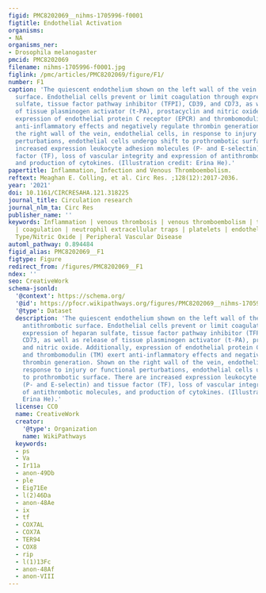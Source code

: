 ```yaml
---
figid: PMC8202069__nihms-1705996-f0001
figtitle: Endothelial Activation
organisms:
- NA
organisms_ner:
- Drosophila melanogaster
pmcid: PMC8202069
filename: nihms-1705996-f0001.jpg
figlink: /pmc/articles/PMC8202069/figure/F1/
number: F1
caption: 'The quiescent endothelium shown on the left wall of the vein is an antithrombotic
  surface. Endothelial cells prevent or limit coagulation through expression of heparan
  sulfate, tissue factor pathway inhibitor (TFPI), CD39, and CD73, as well as release
  of tissue plasminogen activator (t-PA), prostacyclin and nitric oxide. Additionally,
  expression of endothelial protein C receptor (EPCR) and thrombomodulin (TM) exert
  anti-inflammatory effects and negatively regulate thrombin generation. Shown on
  the right wall of the vein, endothelial cells, in response to injury or functional
  perturbations, endothelial cells undergo shift to prothrombotic surface. There are
  increased expression leukocyte adhesion molecules (P- and E-selectin) and tissue
  factor (TF), loss of vascular integrity and expression of antithrombotic molecules,
  and production of cytokines. (Illustration credit: Erina He).'
papertitle: Inflammation, Infection and Venous Thromboembolism.
reftext: Meaghan E. Colling, et al. Circ Res. ;128(12):2017-2036.
year: '2021'
doi: 10.1161/CIRCRESAHA.121.318225
journal_title: Circulation research
journal_nlm_ta: Circ Res
publisher_name: ''
keywords: Inflammation | venous thrombosis | venous thromboembolism | thromboinflammation
  | coagulation | neutrophil extracellular traps | platelets | endothelium | Endothelium/Vascular
  Type/Nitric Oxide | Peripheral Vascular Disease
automl_pathway: 0.894484
figid_alias: PMC8202069__F1
figtype: Figure
redirect_from: /figures/PMC8202069__F1
ndex: ''
seo: CreativeWork
schema-jsonld:
  '@context': https://schema.org/
  '@id': https://pfocr.wikipathways.org/figures/PMC8202069__nihms-1705996-f0001.html
  '@type': Dataset
  description: 'The quiescent endothelium shown on the left wall of the vein is an
    antithrombotic surface. Endothelial cells prevent or limit coagulation through
    expression of heparan sulfate, tissue factor pathway inhibitor (TFPI), CD39, and
    CD73, as well as release of tissue plasminogen activator (t-PA), prostacyclin
    and nitric oxide. Additionally, expression of endothelial protein C receptor (EPCR)
    and thrombomodulin (TM) exert anti-inflammatory effects and negatively regulate
    thrombin generation. Shown on the right wall of the vein, endothelial cells, in
    response to injury or functional perturbations, endothelial cells undergo shift
    to prothrombotic surface. There are increased expression leukocyte adhesion molecules
    (P- and E-selectin) and tissue factor (TF), loss of vascular integrity and expression
    of antithrombotic molecules, and production of cytokines. (Illustration credit:
    Erina He).'
  license: CC0
  name: CreativeWork
  creator:
    '@type': Organization
    name: WikiPathways
  keywords:
  - ps
  - Va
  - Ir11a
  - anon-49Db
  - ple
  - Eig71Ee
  - l(2)46Da
  - anon-48Ae
  - ix
  - tf
  - COX7AL
  - COX7A
  - TER94
  - COX8
  - rip
  - l(1)13Fc
  - anon-48Af
  - anon-VIII
---
```

